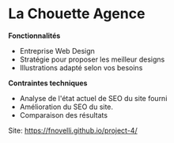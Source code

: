 # La Chouette Agence

 **Fonctionnalités**

* Entreprise Web Design
* Stratégie pour proposer les meilleur designs
* Illustrations adapté selon vos besoins

**Contraintes techniques**

* Analyse de l'état actuel de SEO du site fourni
* Amélioration du SEO du site.
* Comparaison des résultats

Site: https://fnovelli.github.io/project-4/